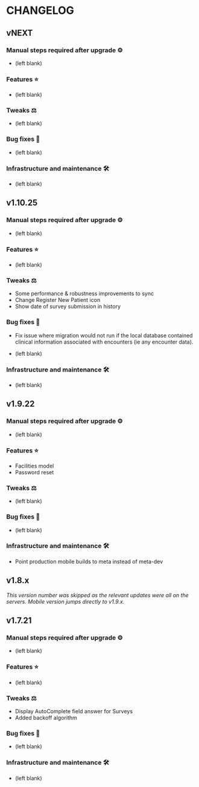 # CHANGELOG

## vNEXT

### Manual steps required after upgrade ⚙

- (left blank)

### Features ⭐

- (left blank)

### Tweaks ⚖️

- (left blank)

### Bug fixes 🐛

- (left blank)

### Infrastructure and maintenance 🛠

- (left blank)

## v1.10.25

### Manual steps required after upgrade ⚙

- (left blank)

### Features ⭐

- (left blank)

### Tweaks ⚖️

- Some performance & robustness improvements to sync
- Change Register New Patient icon
- Show date of survey submission in history

### Bug fixes 🐛

- Fix issue where migration would not run if the local database contained
clinical information associated with encounters (ie any encounter data).

- (left blank)

### Infrastructure and maintenance 🛠

- (left blank)

## v1.9.22

### Manual steps required after upgrade ⚙

- (left blank)

### Features ⭐

- Facilities model
- Password reset

### Tweaks ⚖️

- (left blank)

### Bug fixes 🐛

- (left blank)

### Infrastructure and maintenance 🛠

- Point production mobile builds to meta instead of meta-dev

## v1.8.x

_This version number was skipped as the relevant updates were all on the 
servers. Mobile version jumps directly to v1.9.x._

## v1.7.21

### Manual steps required after upgrade ⚙

- (left blank)

### Features ⭐

- (left blank)

### Tweaks ⚖️

- Display AutoComplete field answer for Surveys
- Added backoff algorithm

### Bug fixes 🐛

- (left blank)

### Infrastructure and maintenance 🛠

- (left blank)
